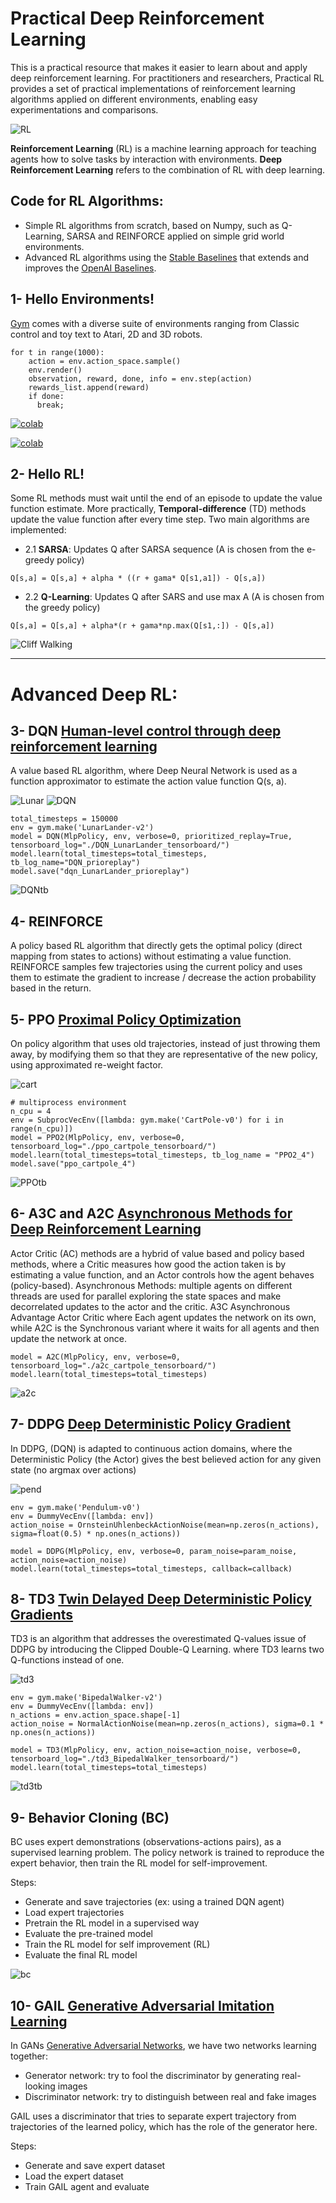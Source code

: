 # Practical Deep Reinforcement Learning

This is a practical resource that makes it easier to learn about and apply deep reinforcement learning. For practitioners and researchers, Practical RL provides a set of practical implementations of reinforcement learning algorithms applied on different environments, enabling easy experimentations and comparisons.

![RL](images/rl.png)

**Reinforcement Learning** (RL) is a machine learning approach for teaching agents how to solve tasks by interaction with environments. **Deep Reinforcement Learning** refers to the combination of RL with deep learning.

## Code for RL Algorithms:
- Simple RL algorithms from scratch, based on Numpy, such as Q-Learning, SARSA and REINFORCE applied on simple grid world environments. 
- Advanced RL algorithms using the [Stable Baselines](https://github.com/hill-a/stable-baselines) that extends and improves the [OpenAI Baselines](https://github.com/openai/baselines/).

## 1- Hello Environments! 
[Gym](https://gym.openai.com/docs/) comes with a diverse suite of environments ranging from Classic control and toy text to Atari, 2D and 3D robots.

```
for t in range(1000):
    action = env.action_space.sample()
    env.render()
    observation, reward, done, info = env.step(action)
    rewards_list.append(reward)
    if done: 
      break;
```

<!-- ![pong](images/pong.gif) -->
<!-- ![key](images/key.gif) -->

[![colab](https://img.youtube.com/vi/TmPfTpjtdgg/0.jpg)](https://youtu.be/TmPfTpjtdgg)

[![colab](https://img.youtube.com/vi/W2CAghUiofY/0.jpg)](https://youtu.be/W2CAghUiofY)


## 2- Hello RL!
Some RL methods must wait until the end of an episode to update the value function estimate. More practically, **Temporal-difference** (TD) methods update the value function after every time step. Two main algorithms are implemented: 
- 2.1  **SARSA**: Updates Q after SARSA sequence (A is chosen from the e-greedy policy)
```
Q[s,a] = Q[s,a] + alpha * ((r + gama* Q[s1,a1]) - Q[s,a])
```

- 2.2 **Q-Learning**: Updates Q after SARS and use max A (A is chosen from the greedy policy)
```
Q[s,a] = Q[s,a] + alpha*(r + gama*np.max(Q[s1,:]) - Q[s,a])
```

![Cliff Walking](images/cliffwalk.png)

---

# Advanced Deep RL:

## 3- DQN [Human-level control through deep reinforcement learning](https://www.nature.com/articles/nature14236)
A value based RL algorithm, where Deep Neural Network is used as a function approximator to estimate the action value function Q(s, a).

![Lunar](images/Lunar.gif)
![DQN](https://media.springernature.com/full/springer-static/image/art%3A10.1038%2Fnature14236/MediaObjects/41586_2015_Article_BFnature14236_Fig1_HTML.jpg)

```
total_timesteps = 150000 
env = gym.make('LunarLander-v2')
model = DQN(MlpPolicy, env, verbose=0, prioritized_replay=True, tensorboard_log="./DQN_LunarLander_tensorboard/")
model.learn(total_timesteps=total_timesteps, tb_log_name="DQN_prioreplay")
model.save("dqn_LunarLander_prioreplay")
```
![DQNtb](images/DQN1.png)


## 4- REINFORCE
A policy based RL algorithm that directly gets the optimal policy (direct mapping from states to actions) without estimating a value function. REINFORCE samples few trajectories using the current policy and uses them to estimate the gradient to increase / decrease the action probability based in the return.

## 5- PPO [Proximal Policy Optimization](https://openai.com/blog/openai-baselines-ppo/#ppo)
On policy algorithm that uses old trajectories, instead of just throwing them away, by modifying them so that they are representative of the new policy, using approximated re-weight factor. 

![cart](images/cart.png)

```
# multiprocess environment
n_cpu = 4
env = SubprocVecEnv([lambda: gym.make('CartPole-v0') for i in range(n_cpu)])
model = PPO2(MlpPolicy, env, verbose=0, tensorboard_log="./ppo_cartpole_tensorboard/")
model.learn(total_timesteps=total_timesteps, tb_log_name = "PPO2_4")
model.save("ppo_cartpole_4")
```

![PPOtb](images/PPO1.png)

## 6- A3C and A2C [Asynchronous Methods for Deep Reinforcement Learning](https://arxiv.org/pdf/1602.01783.pdf)
Actor Critic (AC) methods are a hybrid of value based and policy based methods, where a Critic measures how good the action taken is by estimating a value function, and an Actor controls how the agent behaves (policy-based). 
Asynchronous Methods: multiple agents on different threads are used for parallel exploring the state spaces and make decorrelated updates to the actor and the critic. A3C Asynchronous Advantage Actor Critic where Each agent updates the network on its own, while A2C is the Synchronous variant where it waits for all agents and then update the network at once. 


```
model = A2C(MlpPolicy, env, verbose=0, tensorboard_log="./a2c_cartpole_tensorboard/")
model.learn(total_timesteps=total_timesteps)
```

![a2c](images/a2c.PNG)

## 7-  DDPG [Deep Deterministic Policy Gradient](https://arxiv.org/pdf/1509.02971.pdf)
In DDPG, (DQN) is adapted to continuous action domains, where the Deterministic Policy (the Actor) gives the best believed action for any given state (no argmax over actions)

![pend](images/pend.gif)

```
env = gym.make('Pendulum-v0') 
env = DummyVecEnv([lambda: env])
action_noise = OrnsteinUhlenbeckActionNoise(mean=np.zeros(n_actions), sigma=float(0.5) * np.ones(n_actions))
```
```
model = DDPG(MlpPolicy, env, verbose=0, param_noise=param_noise, action_noise=action_noise)
model.learn(total_timesteps=total_timesteps, callback=callback)
```

## 8- TD3 [Twin Delayed Deep Deterministic Policy Gradients](https://arxiv.org/pdf/1802.09477.pdf) 
TD3 is an algorithm that addresses the overestimated Q-values issue of DDPG by introducing the Clipped Double-Q Learning. where TD3 learns two Q-functions instead of one.

![td3](images/td3.gif)

```
env = gym.make('BipedalWalker-v2')
env = DummyVecEnv([lambda: env])
n_actions = env.action_space.shape[-1]
action_noise = NormalActionNoise(mean=np.zeros(n_actions), sigma=0.1 * np.ones(n_actions))
```
```
model = TD3(MlpPolicy, env, action_noise=action_noise, verbose=0, tensorboard_log="./td3_BipedalWalker_tensorboard/")
model.learn(total_timesteps=total_timesteps)
```
![td3tb](images/td3tb.png)


## 9- Behavior Cloning (BC)
BC uses expert demonstrations (observations-actions pairs), as a supervised learning problem. The policy network is trained to reproduce the expert behavior, then train the RL model for self-improvement.

Steps:
- Generate and save trajectories (ex: using a trained DQN agent)
- Load expert trajectories
- Pretrain the RL model in a supervised way
- Evaluate the pre-trained model  
- Train the RL model for self improvement (RL)
- Evaluate the final RL model 

![bc](images/bc.png)

## 10- GAIL [Generative Adversarial Imitation Learning](https://arxiv.org/pdf/1606.03476.pdf)
In GANs [Generative Adversarial Networks](https://papers.nips.cc/paper/5423-generative-adversarial-nets.pdf), we have two networks learning together:
- Generator network: try to fool the discriminator by generating real-looking images
- Discriminator network: try to distinguish between real and fake images

GAIL uses a discriminator that tries to separate expert trajectory from trajectories of the learned policy, which has the role of the generator here.

Steps:
- Generate and save expert dataset
- Load the expert dataset
- Train GAIL agent and evaluate




